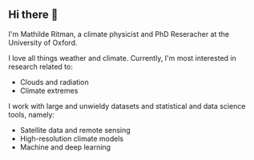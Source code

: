 ## Hi there 👋

<!--
**mathilde-ritman/mathilde-ritman** is a ✨ _special_ ✨ repository because its `README.md` (this file) appears on your GitHub profile.

Here are some ideas to get you started:

- 🔭 I’m currently working on ...
- 🌱 I’m currently learning ...
- 👯 I’m looking to collaborate on ...
- 🤔 I’m looking for help with ...
- 💬 Ask me about ...
- 📫 How to reach me: ...
- 😄 Pronouns: ...
- ⚡ Fun fact: ...
-->

I'm Mathilde Ritman, a climate physicist and PhD Reseracher at the University of Oxford. 

I love all things weather and climate. Currently, I'm most interested in research related to:

- Clouds and radiation
- Climate extremes

I work with large and unwieldy datasets and statistical and data science tools, namely:
- Satellite data and remote sensing
- High-resolution climate models
- Machine and deep learning
